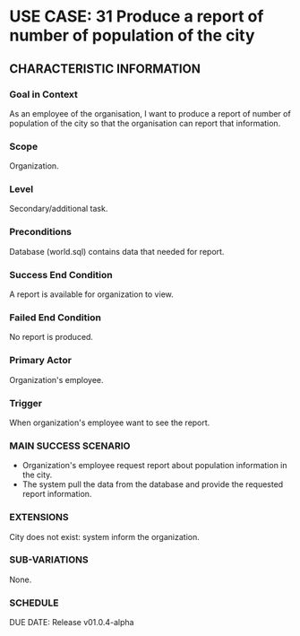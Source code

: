 # USE CASE: 31 Produce a report of number of population of the city
## CHARACTERISTIC INFORMATION
### Goal in Context
As an employee of the organisation, I want to produce a report of number of population of the city so that the organisation can report that information.
### Scope
Organization.

### Level
Secondary/additional task.

### Preconditions
Database (world.sql) contains data that needed for report.

### Success End Condition
A report is available for organization to view.

### Failed End Condition
No report is produced.

### Primary Actor
Organization's employee.

### Trigger
When organization's employee want to see the report.

### MAIN SUCCESS SCENARIO
* Organization's employee request report about population information in the city.
* The system pull the data from the database and provide the requested report information.

### EXTENSIONS
City does not exist:
system inform the organization.

### SUB-VARIATIONS
None.

### SCHEDULE
DUE DATE: Release v01.0.4-alpha
